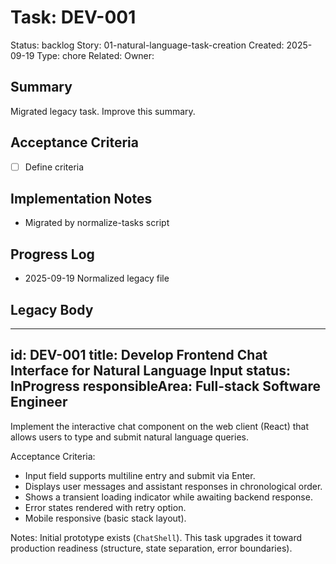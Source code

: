 # Task: DEV-001
Status: backlog
Story: 01-natural-language-task-creation
Created: 2025-09-19
Type: chore
Related:
Owner:

## Summary
Migrated legacy task. Improve this summary.

## Acceptance Criteria
- [ ] Define criteria

## Implementation Notes
- Migrated by normalize-tasks script

## Progress Log
- 2025-09-19 Normalized legacy file

## Legacy Body

---
id: DEV-001
title: Develop Frontend Chat Interface for Natural Language Input
status: InProgress
responsibleArea: Full-stack Software Engineer
---
Implement the interactive chat component on the web client (React) that allows users to type and submit natural language queries.

Acceptance Criteria:
- Input field supports multiline entry and submit via Enter.
- Displays user messages and assistant responses in chronological order.
- Shows a transient loading indicator while awaiting backend response.
- Error states rendered with retry option.
- Mobile responsive (basic stack layout).

Notes:
Initial prototype exists (`ChatShell`). This task upgrades it toward production readiness (structure, state separation, error boundaries).
